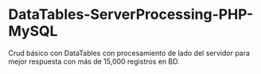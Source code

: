 # DataTables-ServerProcessing-PHP-MySQL
Crud básico con DataTables con procesamiento de lado del servidor para mejor respuesta con más de 15,000 registros en BD.
